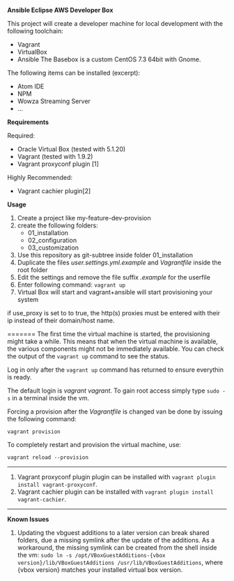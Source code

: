 **Ansible Eclipse AWS Developer Box**

This project will create a developer machine for local development with the following toolchain:
* Vagrant
* VirtualBox
* Ansible
The Basebox is a custom CentOS 7.3 64bit with Gnome.

The following items can be installed (excerpt):

* Atom IDE
* NPM
* Wowza Streaming Server
* ...

**Requirements**

Required:
* Oracle Virtual Box (tested with 5.1.20)
* Vagrant (tested with 1.9.2) 
* Vagrant proxyconf plugin [1]

Highly Recommended:
* Vagrant cachier plugin[2]


**Usage**
1. Create a project like my-feature-dev-provision
2. create the following folders:
    * 01_installation
    * 02_configuration
    * 03_customization
3. Use this repository as git-subtree inside folder 01_installation
4. Duplicate the files *user.settings.yml.example* and *Vagrantfile* inside the root folder
5. Edit the settings and remove the file suffix *.example* for the userfile 
3. Enter following command: `vagrant up`
4. Virtual Box will start and vagrant+ansible will start provisioning your system

if use_proxy is set to to true, the http(s) proxies must be entered with their ip instead of their domain/host name.

=======
The first time the virtual machine is started, the provisioning might take a 
while. This means that when the virtual machine is available, the various 
components might not be immediately available. You can
check the output of the `vagrant up` command to see the status.

Log in only after the `vagrant up` command has returned to ensure everythin is ready.

The default login is *vagrant* *vagrant*. To gain root access simply type `sudo -s` in a terminal inside the vm.

Forcing a provision after the *Vagrantfile* is changed van be done by issuing the
following command:

    vagrant provision

To completely restart and provision the virtual machine, use:

    vagrant reload --provision

--------------------------------------------------------------------------------------
1. Vagrant proxyconf plugin plugin can be installed with `vagrant plugin install vagrant-proxyconf`.
2. Vagrant cachier plugin can be installed with `vagrant plugin install vagrant-cachier`.

--------------------------------------------------------------------------------------
**Known Issues**
1. Updating the vbguest additions to a later version can break shared folders, due a missing symlink after the update of the additions.
As a workaround, the missing symlink can be created from the shell inside the vm: `sudo ln -s /opt/VBoxGuestAdditions-{vbox version}/lib/VBoxGuestAdditions /usr/lib/VBoxGuestAdditions`, where {vbox version} matches your installed virtual box version.
